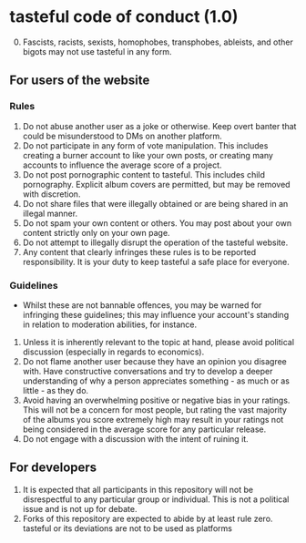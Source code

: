 # tasteful code of conduct (1.0)

0. Fascists, racists, sexists, homophobes, transphobes, ableists, and other bigots may not use tasteful in any form.

## For users of the website

### Rules

1. Do not abuse another user as a joke or otherwise. Keep overt banter that could be misunderstood to DMs on another platform.
2. Do not participate in any form of vote manipulation. This includes creating a burner account to like your own posts, or creating many accounts to influence the average score of a project. 
3. Do not post pornographic content to tasteful. This includes child pornography. Explicit album covers are permitted, but may be removed with discretion.
4. Do not share files that were illegally obtained or are being shared in an illegal manner.
5. Do not spam your own content or others. You may post about your own content strictly only on your own page.
6. Do not attempt to illegally disrupt the operation of the tasteful website.
7. Any content that clearly infringes these rules is to be reported responsibility. It is your duty to keep tasteful a safe place for everyone.

### Guidelines

* Whilst these are not bannable offences, you may be warned for infringing these guidelines; this may influence your account's standing in relation to moderation abilities, for instance. 

1. Unless it is inherently relevant to the topic at hand, please avoid political discussion (especially in regards to economics).
2. Do not flame another user because they have an opinion you disagree with. Have constructive conversations and try to develop a deeper understanding of why a person appreciates something - as much or as little - as they do.
3. Avoid having an overwhelming positive or negative bias in your ratings. This will not be a concern for most people, but rating the vast majority of the albums you score extremely high may result in your ratings not being considered in the average score for any particular release. 
4. Do not engage with a discussion with the intent of ruining it.

## For developers

1. It is expected that all participants in this repository will not be disrespectful to any particular group or individual. This is not a political issue and is not up for debate.
2. Forks of this repository are expected to abide by at least rule zero. tasteful or its deviations are not to be used as platforms